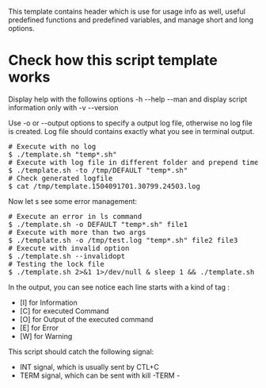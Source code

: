 This template contains header which is use for usage info as well, useful predefined functions and predefined variables, and manage short and long options.

<h1>Check how this script template works</h1>
Display help with the followins options -h --help --man
and display script information only with -v --version

Use -o or --output options to specify a output log file, otherwise no log file is created.
Log file should contains exactly what you see in terminal output.
<pre>
# Execute with no log
$ ./template.sh "temp*.sh"
# Execute with log file in different folder and prepend timestamp to log
$ ./template.sh -to /tmp/DEFAULT "temp*.sh"
# Check generated logfile
$ cat /tmp/template.1504091701.30799.24503.log
</pre>
Now let s see some error management:
<pre>
# Execute an error in ls command
$ ./template.sh -o DEFAULT "temp*.sh" file1
# Execute with more than two args
$ ./template.sh -o /tmp/test.log "temp*.sh" file2 file3
# Execute with invalid option
$ ./template.sh --invalidopt
# Testing the lock file
$ ./template.sh 2>&1 1>/dev/null & sleep 1 && ./template.sh
</pre>
In the output, you can see notice each line starts with a kind of tag :

- [I] for Information
- [C] for executed Command
- [O] for Output of the executed command
- [E] for Error
- [W] for Warning

This script should catch the following signal:

- INT signal, which is usually sent by CTL+C
- TERM signal, which can be sent with kill -TERM -<script PID>
